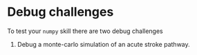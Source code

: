 # Debug challenges

To test your `numpy` skill there are two debug challenges

1. Debug a monte-carlo simulation of an acute stroke pathway.